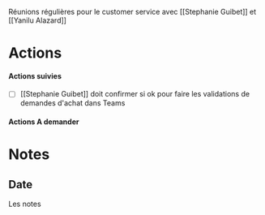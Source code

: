 Réunions régulières pour le customer service avec [[Stephanie Guibet]] et [[Yanilu Alazard]]

# Actions

#### Actions suivies
- [ ] [[Stephanie Guibet]] doit confirmer si ok pour faire les validations de demandes d'achat dans Teams

#### Actions A demander

# Notes

## Date

Les notes